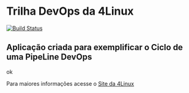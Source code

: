 # Trilha DevOps da 4Linux

<!-- Altere a Flag abaixo com sua URL do Travis -->
[![Build Status](https://travis-ci.org/fillipe-paz/DevOpsLab-HelloWorld.svg?branch=master)](https://travis-ci.org/fillipe-paz/DevOpsLab-HelloWorld)

## Aplicação criada para exemplificar o Ciclo de uma PipeLine DevOps
ok

Para maiores informações acesse o [Site da 4Linux](https://www.4linux.com.br/cursos/devops)
